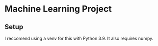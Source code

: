 # Machine Learning Project
## Setup
I reccomend using a venv for this with Python 3.9. It also requires numpy.